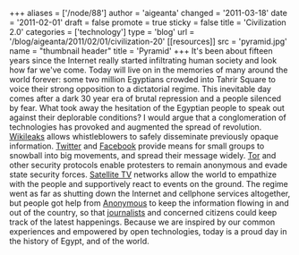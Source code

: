 +++
aliases = ['/node/88']
author = 'aigeanta'
changed = '2011-03-18'
date = '2011-02-01'
draft = false
promote = true
sticky = false
title = 'Civilization 2.0'
categories = ['technology']
type = 'blog'
url = '/blog/aigeanta/2011/02/01/civilization-20'
[[resources]]
  src = 'pyramid.jpg'
  name = "thumbnail header"
  title = 'Pyramid'
+++
It's been about fifteen years since the Internet really started infiltrating human society and look how far we've come. Today will live on in the memories of many around the world forever: some two million Egyptians crowded into Tahrir Square to voice their strong opposition to a dictatorial regime. This inevitable day comes after a dark 30 year era of brutal repression and a people silenced by fear. What took away the hesitation of the Egyptian people to speak out against their deplorable conditions?
 I would argue that a conglomeration of technologies has provoked and augmented the spread of revolution. <a href="http://www.wikileaks.org">Wikileaks</a> allows whistleblowers to safely disseminate previously opaque information. <a href="http://twitter.com/#!/search/jan25">Twitter</a> and <a href="http://www.facebook.com/elshaheeed.co.uk">Facebook</a> provide means for small groups to snowball into big movements, and spread their message widely. <a href="http://www.torproject.org/">Tor</a> and other security protocols enable protesters to remain anonymous and evade state security forces. <a href="http://english.aljazeera.net/watch_now/">Satellite TV</a> networks allow the world to empathize with the people and supportively react to events on the ground. The regime went as far as shutting down the Internet and cellphone services altogether, but people got help from <a href="http://www.facebook.com/pages/Operation-Egypt/185645434794129">Anonymous</a> to keep the information flowing in and out of the country, so that <a href="http://www.huffingtonpost.com/2011/01/25/egypt-protests-mubarak_n_813746.html">journalists</a> and concerned citizens could keep track of the latest happenings. Because we are inspired by our common experiences and empowered by open technologies, today is a proud day in the history of Egypt, and of the world.
